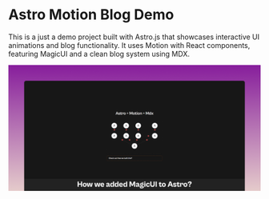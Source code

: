 # Astro Motion Blog Demo

This is a just a demo project built with Astro.js that showcases interactive UI animations and blog functionality. It uses Motion with React components, featuring MagicUI and a clean blog system using MDX.

![Astro + Framer Motion Demo](/public/astro-motion-blog-og.png)
